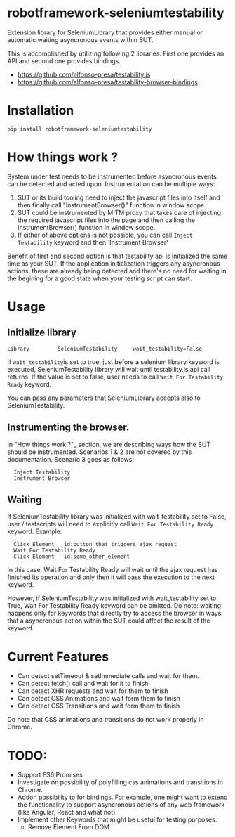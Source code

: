 robotframework-seleniumtestability
==================================

Extension library for SeleniumLibrary that provides either manual or automatic
waiting asyncronous events within SUT.

This is accomplished by utilizing following 2 libraries. First one provides an
API and second one provides bindings.

 * https://github.com/alfonso-presa/testability.js
 * https://github.com/alfonso-presa/testability-browser-bindings


# Installation

```
pip install robotframework-seleniumtestability
```

# How things work ?

System under test needs to be instrumented before asyncronous events can be
detected and acted upon. Instrumentation can be multiple ways:

1. SUT or its build tooling need to inject the javascript files into itself
   and then finally call "instrumentBrowser()" function in window scope
2. SUT could be instrumented by MITM proxy that takes care of injecting the
   required javascript files into the page and then calling the
   instrumentBrowser() function in window scope.
3. If either of above options is not possible, you can call `Inject
   Testability` keyword and then `Instrument Browser'

Benefit of first and second option is that testability api is initialized the
same time as your SUT. If the application initialization triggers any
asyncronous actions, these are already being detected and there's no need for
waiting in the begining for a good state when your testing script can start.

# Usage

## Initialize library

```
Library         SeleniumTestability     wait_testability=False
```

If `wait_testability`is set to true, just before a selenium library keyword is
executed, SeleniumTestability library will wait until testability.js api call
returns. If the value is set to false, user needs to call `Wait For
Testability Ready` keyword.

You can pass any parameters that SeleniumLibrary accepts also to
SeleniumTestability.

## Instrumenting the browser.

In "How things work ?"_ section, we are describing ways how the SUT should be
instrumented. Scenarios 1 & 2 are not covered by this documentation. Scenario
3 goes as follows:

```
  Inject Testability
  Instrument Browser
```

## Waiting

If SeleniumTestability library was initialized with wait_testability set to
False, user / testscripts will need to explicitly call `Wait For Testability
Ready` keyword. Example:

```
  Click Element   id:button_that_triggers_ajax_request
  Wait For Testability Ready
  Click Element   id:some_other_element
```

In this case, Wait For Testability Ready will wait until the ajax request has
finished its operation and only then it will pass the execution to the next
keyword.

However, if SeleniumTestability was initialized with wait_testability set to
True, Wait For Testability Ready keyword can be omitted. Do note: waiting
happens only for keywords that directly try to access the browser in ways that
a asyncronous action within the SUT could affect the result of the keyword.


# Current Features

* Can detect setTimeout & setImmediate calls and wait for them.
* Can detect fetch() call and wait for it to finish
* Can detect XHR requests and wait for them to finish
* Can detect CSS Animations and wait form them to finish
* Can detect CSS Transitions and wait form them to finish

Do note that CSS animations and transitions do not work properly in Chrome.

# TODO:

* Support ES6 Promises
* Investigate on possibility of polyfilling css animations and transitions in
  Chrome.
* Addon possibility to for bindings. For example, one might want to extend the
  functionality to support asyncronous actions of any web framework (like
  Angular, React and what not)
* Implement other Keywords that might be useful for testing purposes:
  * Remove Element From DOM


